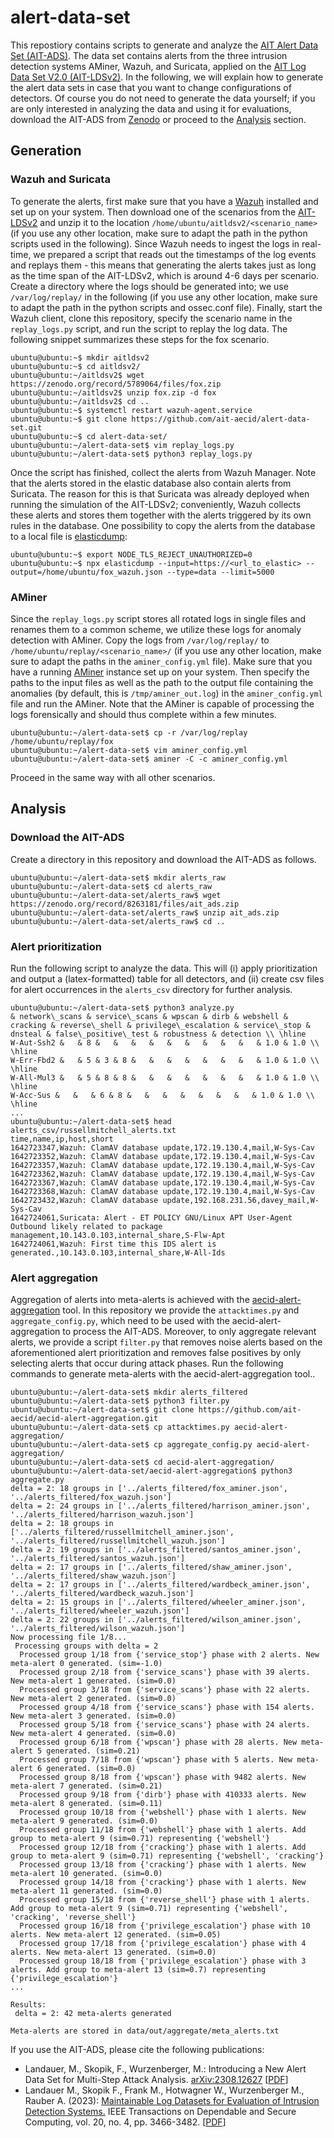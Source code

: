 # alert-data-set

This repostiory contains scripts to generate and analyze the [AIT Alert Data Set (AIT-ADS)](https://zenodo.org/record/8263181). The data set contains alerts from the three intrusion detection systems AMiner, Wazuh, and Suricata, applied on the [AIT Log Data Set V2.0 (AIT-LDSv2)](https://zenodo.org/record/5789064). In the following, we will explain how to generate the alert data sets in case that you want to change configurations of detectors. Of course you do not need to generate the data yourself; if you are only interested in analyzing the data and using it for evaluations, download the AIT-ADS from [Zenodo](https://zenodo.org/record/8263181) or proceed to the [Analysis](#analysis) section.

## Generation

### Wazuh and Suricata

To generate the alerts, first make sure that you have a [Wazuh](https://wazuh.com/) installed and set up on your system. Then download one of the scenarios from the [AIT-LDSv2](https://zenodo.org/record/8263181) and unzip it to the location `/home/ubuntu/aitldsv2/<scenario_name>` (if you use any other location, make sure to adapt the path in the python scripts used in the following). Since Wazuh needs to ingest the logs in real-time, we prepared a script that reads out the timestamps of the log events and replays them - this means that generating the alerts takes just as long as the time span of the AIT-LDSv2, which is around 4-6 days per scenario. Create a directory where the logs should be generated into; we use `/var/log/replay/` in the following (if you use any other location, make sure to adapt the path in the python scripts and ossec.conf file). Finally, start the Wazuh client, clone this repository, specify the scenario name in the `replay_logs.py` script, and run the script to replay the log data. The following snippet summarizes these steps for the fox scenario.

```
ubuntu@ubuntu:~$ mkdir aitldsv2
ubuntu@ubuntu:~$ cd aitldsv2/
ubuntu@ubuntu:~/aitldsv2$ wget https://zenodo.org/record/5789064/files/fox.zip
ubuntu@ubuntu:~/aitldsv2$ unzip fox.zip -d fox
ubuntu@ubuntu:~/aitldsv2$ cd ..
ubuntu@ubuntu:~$ systemctl restart wazuh-agent.service
ubuntu@ubuntu:~$ git clone https://github.com/ait-aecid/alert-data-set.git
ubuntu@ubuntu:~$ cd alert-data-set/
ubuntu@ubuntu:~/alert-data-set$ vim replay_logs.py
ubuntu@ubuntu:~/alert-data-set$ python3 replay_logs.py
```

Once the script has finished, collect the alerts from Wazuh Manager. Note that the alerts stored in the elastic database also contain alerts from Suricata. The reason for this is that Suricata was already deployed when running the simulation of the AIT-LDSv2; conveniently, Wazuh collects these alerts and stores them together with the alerts triggered by its own rules in the database. One possibility to copy the alerts from the database to a local file is [elasticdump](https://github.com/elasticsearch-dump/elasticsearch-dump):

```
ubuntu@ubuntu:~$ export NODE_TLS_REJECT_UNAUTHORIZED=0
ubuntu@ubuntu:~$ npx elasticdump --input=https://<url_to_elastic> --output=/home/ubuntu/fox_wazuh.json --type=data --limit=5000
```

### AMiner

Since the `replay_logs.py` script stores all rotated logs in single files and renames them to a common scheme, we utilize these logs for anomaly detection with AMiner. Copy the logs from `/var/log/replay/` to `/home/ubuntu/replay/<scenario_name>/` (if you use any other location, make sure to adapt the paths in the `aminer_config.yml` file). Make sure that you have a running [AMiner](https://github.com/ait-aecid/logdata-anomaly-miner) instance set up on your system. Then specify the paths to the input files as well as the path to the output file containing the anomalies (by default, this is `/tmp/aminer_out.log`) in the `aminer_config.yml` file and run the AMiner. Note that the AMiner is capable of processing the logs forensically and should thus complete within a few minutes.

```
ubuntu@ubuntu:~/alert-data-set$ cp -r /var/log/replay /home/ubuntu/replay/fox
ubuntu@ubuntu:~/alert-data-set$ vim aminer_config.yml
ubuntu@ubuntu:~/alert-data-set$ aminer -C -c aminer_config.yml
```

Proceed in the same way with all other scenarios.

## Analysis

### Download the AIT-ADS

Create a directory in this repository and download the AIT-ADS as follows.

```
ubuntu@ubuntu:~/alert-data-set$ mkdir alerts_raw
ubuntu@ubuntu:~/alert-data-set$ cd alerts_raw
ubuntu@ubuntu:~/alert-data-set/alerts_raw$ wget https://zenodo.org/record/8263181/files/ait_ads.zip
ubuntu@ubuntu:~/alert-data-set/alerts_raw$ unzip ait_ads.zip
ubuntu@ubuntu:~/alert-data-set/alerts_raw$ cd ..
```

### Alert prioritization

Run the following script to analyze the data. This will (i) apply prioritization and output a (latex-formatted) table for all detectors, and (ii) create csv files for alert occurrences in the `alerts_csv` directory for further analysis.

```
ubuntu@ubuntu:~/alert-data-set$ python3 analyze.py
& network\_scans & service\_scans & wpscan & dirb & webshell & cracking & reverse\_shell & privilege\_escalation & service\_stop & dnsteal & false\_positive\_test & robustness & detection \\ \hline
W-Aut-Ssh2 &   & 8 &   &   &   &   &   &   &   &   &   & 1.0 & 1.0 \\ \hline
W-Err-Fbd2 &   & 5 & 3 & 8 &   &   &   &   &   &   &   & 1.0 & 1.0 \\ \hline
W-All-Mul3 &   & 5 & 8 & 8 &   &   &   &   &   &   &   & 1.0 & 1.0 \\ \hline
W-Acc-Sus &   &   & 6 & 8 &   &   &   &   &   &   &   & 1.0 & 1.0 \\ \hline
...
ubuntu@ubuntu:~/alert-data-set$ head alerts_csv/russellmitchell_alerts.txt
time,name,ip,host,short
1642723347,Wazuh: ClamAV database update,172.19.130.4,mail,W-Sys-Cav
1642723352,Wazuh: ClamAV database update,172.19.130.4,mail,W-Sys-Cav
1642723357,Wazuh: ClamAV database update,172.19.130.4,mail,W-Sys-Cav
1642723362,Wazuh: ClamAV database update,172.19.130.4,mail,W-Sys-Cav
1642723367,Wazuh: ClamAV database update,172.19.130.4,mail,W-Sys-Cav
1642723368,Wazuh: ClamAV database update,172.19.130.4,mail,W-Sys-Cav
1642723432,Wazuh: ClamAV database update,192.168.231.56,davey_mail,W-Sys-Cav
1642724061,Suricata: Alert - ET POLICY GNU/Linux APT User-Agent Outbound likely related to package management,10.143.0.103,internal_share,S-Flw-Apt
1642724061,Wazuh: First time this IDS alert is generated.,10.143.0.103,internal_share,W-All-Ids
```

### Alert aggregation

Aggregation of alerts into meta-alerts is achieved with the [aecid-alert-aggregation](https://github.com/ait-aecid/aecid-alert-aggregation) tool. In this repository we provide the `attacktimes.py` and `aggregate_config.py`, which need to be used with the aecid-alert-aggregation to process the AIT-ADS. Moreover, to only aggregate relevant alerts, we provide a script `filter.py` that removes noise alerts based on the aforementioned alert prioritization and removes false positives by only selecting alerts that occur during attack phases. Run the following commands to generate meta-alerts with the aecid-alert-aggregation tool..

```
ubuntu@ubuntu:~/alert-data-set$ mkdir alerts_filtered
ubuntu@ubuntu:~/alert-data-set$ python3 filter.py
ubuntu@ubuntu:~/alert-data-set$ git clone https://github.com/ait-aecid/aecid-alert-aggregation.git
ubuntu@ubuntu:~/alert-data-set$ cp attacktimes.py aecid-alert-aggregation/
ubuntu@ubuntu:~/alert-data-set$ cp aggregate_config.py aecid-alert-aggregation/
ubuntu@ubuntu:~/alert-data-set$ cd aecid-alert-aggregation/
ubuntu@ubuntu:~/alert-data-set/aecid-alert-aggregation$ python3 aggregate.py
delta = 2: 18 groups in ['../alerts_filtered/fox_aminer.json', '../alerts_filtered/fox_wazuh.json']
delta = 2: 24 groups in ['../alerts_filtered/harrison_aminer.json', '../alerts_filtered/harrison_wazuh.json']
delta = 2: 18 groups in ['../alerts_filtered/russellmitchell_aminer.json', '../alerts_filtered/russellmitchell_wazuh.json']
delta = 2: 19 groups in ['../alerts_filtered/santos_aminer.json', '../alerts_filtered/santos_wazuh.json']
delta = 2: 17 groups in ['../alerts_filtered/shaw_aminer.json', '../alerts_filtered/shaw_wazuh.json']
delta = 2: 17 groups in ['../alerts_filtered/wardbeck_aminer.json', '../alerts_filtered/wardbeck_wazuh.json']
delta = 2: 15 groups in ['../alerts_filtered/wheeler_aminer.json', '../alerts_filtered/wheeler_wazuh.json']
delta = 2: 22 groups in ['../alerts_filtered/wilson_aminer.json', '../alerts_filtered/wilson_wazuh.json']
Now processing file 1/8...
 Processing groups with delta = 2
  Processed group 1/18 from {'service_stop'} phase with 2 alerts. New meta-alert 0 generated. (sim=-1.0)
  Processed group 2/18 from {'service_scans'} phase with 39 alerts. New meta-alert 1 generated. (sim=0.0)
  Processed group 3/18 from {'service_scans'} phase with 22 alerts. New meta-alert 2 generated. (sim=0.0)
  Processed group 4/18 from {'service_scans'} phase with 154 alerts. New meta-alert 3 generated. (sim=0.0)
  Processed group 5/18 from {'service_scans'} phase with 24 alerts. New meta-alert 4 generated. (sim=0.0)
  Processed group 6/18 from {'wpscan'} phase with 28 alerts. New meta-alert 5 generated. (sim=0.21)
  Processed group 7/18 from {'wpscan'} phase with 5 alerts. New meta-alert 6 generated. (sim=0.0)
  Processed group 8/18 from {'wpscan'} phase with 9482 alerts. New meta-alert 7 generated. (sim=0.21)
  Processed group 9/18 from {'dirb'} phase with 410333 alerts. New meta-alert 8 generated. (sim=0.11)
  Processed group 10/18 from {'webshell'} phase with 1 alerts. New meta-alert 9 generated. (sim=0.0)
  Processed group 11/18 from {'webshell'} phase with 1 alerts. Add group to meta-alert 9 (sim=0.71) representing {'webshell'}
  Processed group 12/18 from {'cracking'} phase with 1 alerts. Add group to meta-alert 9 (sim=0.71) representing {'webshell', 'cracking'}
  Processed group 13/18 from {'cracking'} phase with 1 alerts. New meta-alert 10 generated. (sim=0.0)
  Processed group 14/18 from {'cracking'} phase with 1 alerts. New meta-alert 11 generated. (sim=0.0)
  Processed group 15/18 from {'reverse_shell'} phase with 1 alerts. Add group to meta-alert 9 (sim=0.71) representing {'webshell', 'cracking', 'reverse_shell'}
  Processed group 16/18 from {'privilege_escalation'} phase with 10 alerts. New meta-alert 12 generated. (sim=0.05)
  Processed group 17/18 from {'privilege_escalation'} phase with 4 alerts. New meta-alert 13 generated. (sim=0.0)
  Processed group 18/18 from {'privilege_escalation'} phase with 3 alerts. Add group to meta-alert 13 (sim=0.7) representing {'privilege_escalation'}
...

Results:
 delta = 2: 42 meta-alerts generated

Meta-alerts are stored in data/out/aggregate/meta_alerts.txt
```

If you use the AIT-ADS, please cite the following publications:

* Landauer, M., Skopik, F., Wurzenberger, M.: Introducing a New Alert Data Set for Multi-Step Attack Analysis. [arXiv:2308.12627](https://arxiv.org/abs/2308.12627) \[[PDF](https://arxiv.org/pdf/2308.12627.pdf)\]
* Landauer M., Skopik F., Frank M., Hotwagner W., Wurzenberger M., Rauber A. (2023): [Maintainable Log Datasets for Evaluation of Intrusion Detection Systems.](https://ieeexplore.ieee.org/abstract/document/9866880) IEEE Transactions on Dependable and Secure Computing, vol. 20, no. 4, pp. 3466-3482. \[[PDF](https://arxiv.org/pdf/2203.08580.pdf)\]
